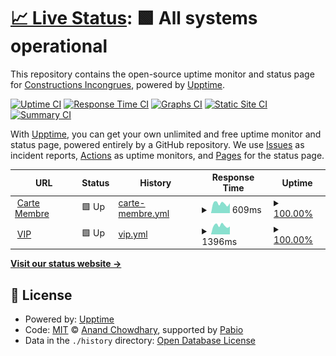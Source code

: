 # [📈 Live Status](https://status.jeancloude.club): <!--live status--> **🟩 All systems operational**

This repository contains the open-source uptime monitor and status page for [Constructions Incongrues](https://constructions-incongrues.net), powered by [Upptime](https://github.com/upptime/upptime).

[![Uptime CI](https://github.com/constructions-incongrues/status-jeancloude/workflows/Uptime%20CI/badge.svg)](https://github.com/constructions-incongrues/status-jeancloude/actions?query=workflow%3A%22Uptime+CI%22)
[![Response Time CI](https://github.com/constructions-incongrues/status-jeancloude/workflows/Response%20Time%20CI/badge.svg)](https://github.com/constructions-incongrues/status-jeancloude/actions?query=workflow%3A%22Response+Time+CI%22)
[![Graphs CI](https://github.com/constructions-incongrues/status-jeancloude/workflows/Graphs%20CI/badge.svg)](https://github.com/constructions-incongrues/status-jeancloude/actions?query=workflow%3A%22Graphs+CI%22)
[![Static Site CI](https://github.com/constructions-incongrues/status-jeancloude/workflows/Static%20Site%20CI/badge.svg)](https://github.com/constructions-incongrues/status-jeancloude/actions?query=workflow%3A%22Static+Site+CI%22)
[![Summary CI](https://github.com/constructions-incongrues/status-jeancloude/workflows/Summary%20CI/badge.svg)](https://github.com/constructions-incongrues/status-jeancloude/actions?query=workflow%3A%22Summary+CI%22)

With [Upptime](https://upptime.js.org), you can get your own unlimited and free uptime monitor and status page, powered entirely by a GitHub repository. We use [Issues](https://github.com/constructions-incongrues/status-jeancloude/issues) as incident reports, [Actions](https://github.com/constructions-incongrues/status-jeancloude/actions) as uptime monitors, and [Pages](https://status.jeancloude.club) for the status page.

<!--start: status pages-->
<!-- This summary is generated by Upptime (https://github.com/upptime/upptime) -->
<!-- Do not edit this manually, your changes will be overwritten -->
<!-- prettier-ignore -->
| URL | Status | History | Response Time | Uptime |
| --- | ------ | ------- | ------------- | ------ |
| <img alt="" src="https://icons.duckduckgo.com/ip3/cartemembre.jeancloude.club.ico" height="13"> [Carte Membre](https://cartemembre.jeancloude.club) | 🟩 Up | [carte-membre.yml](https://github.com/constructions-incongrues/status-jeancloude/commits/HEAD/history/carte-membre.yml) | <details><summary><img alt="Response time graph" src="./graphs/carte-membre/response-time-week.png" height="20"> 609ms</summary><br><a href="https://status.jeancloude.club/history/carte-membre"><img alt="Response time 611" src="https://img.shields.io/endpoint?url=https%3A%2F%2Fraw.githubusercontent.com%2Fconstructions-incongrues%2Fstatus-jeancloude%2FHEAD%2Fapi%2Fcarte-membre%2Fresponse-time.json"></a><br><a href="https://status.jeancloude.club/history/carte-membre"><img alt="24-hour response time 618" src="https://img.shields.io/endpoint?url=https%3A%2F%2Fraw.githubusercontent.com%2Fconstructions-incongrues%2Fstatus-jeancloude%2FHEAD%2Fapi%2Fcarte-membre%2Fresponse-time-day.json"></a><br><a href="https://status.jeancloude.club/history/carte-membre"><img alt="7-day response time 609" src="https://img.shields.io/endpoint?url=https%3A%2F%2Fraw.githubusercontent.com%2Fconstructions-incongrues%2Fstatus-jeancloude%2FHEAD%2Fapi%2Fcarte-membre%2Fresponse-time-week.json"></a><br><a href="https://status.jeancloude.club/history/carte-membre"><img alt="30-day response time 605" src="https://img.shields.io/endpoint?url=https%3A%2F%2Fraw.githubusercontent.com%2Fconstructions-incongrues%2Fstatus-jeancloude%2FHEAD%2Fapi%2Fcarte-membre%2Fresponse-time-month.json"></a><br><a href="https://status.jeancloude.club/history/carte-membre"><img alt="1-year response time 612" src="https://img.shields.io/endpoint?url=https%3A%2F%2Fraw.githubusercontent.com%2Fconstructions-incongrues%2Fstatus-jeancloude%2FHEAD%2Fapi%2Fcarte-membre%2Fresponse-time-year.json"></a></details> | <details><summary><a href="https://status.jeancloude.club/history/carte-membre">100.00%</a></summary><a href="https://status.jeancloude.club/history/carte-membre"><img alt="All-time uptime 100.00%" src="https://img.shields.io/endpoint?url=https%3A%2F%2Fraw.githubusercontent.com%2Fconstructions-incongrues%2Fstatus-jeancloude%2FHEAD%2Fapi%2Fcarte-membre%2Fuptime.json"></a><br><a href="https://status.jeancloude.club/history/carte-membre"><img alt="24-hour uptime 100.00%" src="https://img.shields.io/endpoint?url=https%3A%2F%2Fraw.githubusercontent.com%2Fconstructions-incongrues%2Fstatus-jeancloude%2FHEAD%2Fapi%2Fcarte-membre%2Fuptime-day.json"></a><br><a href="https://status.jeancloude.club/history/carte-membre"><img alt="7-day uptime 100.00%" src="https://img.shields.io/endpoint?url=https%3A%2F%2Fraw.githubusercontent.com%2Fconstructions-incongrues%2Fstatus-jeancloude%2FHEAD%2Fapi%2Fcarte-membre%2Fuptime-week.json"></a><br><a href="https://status.jeancloude.club/history/carte-membre"><img alt="30-day uptime 100.00%" src="https://img.shields.io/endpoint?url=https%3A%2F%2Fraw.githubusercontent.com%2Fconstructions-incongrues%2Fstatus-jeancloude%2FHEAD%2Fapi%2Fcarte-membre%2Fuptime-month.json"></a><br><a href="https://status.jeancloude.club/history/carte-membre"><img alt="1-year uptime 100.00%" src="https://img.shields.io/endpoint?url=https%3A%2F%2Fraw.githubusercontent.com%2Fconstructions-incongrues%2Fstatus-jeancloude%2FHEAD%2Fapi%2Fcarte-membre%2Fuptime-year.json"></a></details>
| <img alt="" src="https://icons.duckduckgo.com/ip3/vip.jeancloude.club.ico" height="13"> [VIP](https://vip.jeancloude.club) | 🟩 Up | [vip.yml](https://github.com/constructions-incongrues/status-jeancloude/commits/HEAD/history/vip.yml) | <details><summary><img alt="Response time graph" src="./graphs/vip/response-time-week.png" height="20"> 1396ms</summary><br><a href="https://status.jeancloude.club/history/vip"><img alt="Response time 1366" src="https://img.shields.io/endpoint?url=https%3A%2F%2Fraw.githubusercontent.com%2Fconstructions-incongrues%2Fstatus-jeancloude%2FHEAD%2Fapi%2Fvip%2Fresponse-time.json"></a><br><a href="https://status.jeancloude.club/history/vip"><img alt="24-hour response time 1376" src="https://img.shields.io/endpoint?url=https%3A%2F%2Fraw.githubusercontent.com%2Fconstructions-incongrues%2Fstatus-jeancloude%2FHEAD%2Fapi%2Fvip%2Fresponse-time-day.json"></a><br><a href="https://status.jeancloude.club/history/vip"><img alt="7-day response time 1396" src="https://img.shields.io/endpoint?url=https%3A%2F%2Fraw.githubusercontent.com%2Fconstructions-incongrues%2Fstatus-jeancloude%2FHEAD%2Fapi%2Fvip%2Fresponse-time-week.json"></a><br><a href="https://status.jeancloude.club/history/vip"><img alt="30-day response time 1307" src="https://img.shields.io/endpoint?url=https%3A%2F%2Fraw.githubusercontent.com%2Fconstructions-incongrues%2Fstatus-jeancloude%2FHEAD%2Fapi%2Fvip%2Fresponse-time-month.json"></a><br><a href="https://status.jeancloude.club/history/vip"><img alt="1-year response time 1345" src="https://img.shields.io/endpoint?url=https%3A%2F%2Fraw.githubusercontent.com%2Fconstructions-incongrues%2Fstatus-jeancloude%2FHEAD%2Fapi%2Fvip%2Fresponse-time-year.json"></a></details> | <details><summary><a href="https://status.jeancloude.club/history/vip">100.00%</a></summary><a href="https://status.jeancloude.club/history/vip"><img alt="All-time uptime 100.00%" src="https://img.shields.io/endpoint?url=https%3A%2F%2Fraw.githubusercontent.com%2Fconstructions-incongrues%2Fstatus-jeancloude%2FHEAD%2Fapi%2Fvip%2Fuptime.json"></a><br><a href="https://status.jeancloude.club/history/vip"><img alt="24-hour uptime 100.00%" src="https://img.shields.io/endpoint?url=https%3A%2F%2Fraw.githubusercontent.com%2Fconstructions-incongrues%2Fstatus-jeancloude%2FHEAD%2Fapi%2Fvip%2Fuptime-day.json"></a><br><a href="https://status.jeancloude.club/history/vip"><img alt="7-day uptime 100.00%" src="https://img.shields.io/endpoint?url=https%3A%2F%2Fraw.githubusercontent.com%2Fconstructions-incongrues%2Fstatus-jeancloude%2FHEAD%2Fapi%2Fvip%2Fuptime-week.json"></a><br><a href="https://status.jeancloude.club/history/vip"><img alt="30-day uptime 100.00%" src="https://img.shields.io/endpoint?url=https%3A%2F%2Fraw.githubusercontent.com%2Fconstructions-incongrues%2Fstatus-jeancloude%2FHEAD%2Fapi%2Fvip%2Fuptime-month.json"></a><br><a href="https://status.jeancloude.club/history/vip"><img alt="1-year uptime 100.00%" src="https://img.shields.io/endpoint?url=https%3A%2F%2Fraw.githubusercontent.com%2Fconstructions-incongrues%2Fstatus-jeancloude%2FHEAD%2Fapi%2Fvip%2Fuptime-year.json"></a></details>

<!--end: status pages-->

[**Visit our status website →**](https://status.jeancloude.club)

## 📄 License

- Powered by: [Upptime](https://github.com/upptime/upptime)
- Code: [MIT](./LICENSE) © [Anand Chowdhary](https://anandchowdhary.com), supported by [Pabio](https://pabio.com)
- Data in the `./history` directory: [Open Database License](https://opendatacommons.org/licenses/odbl/1-0/)
